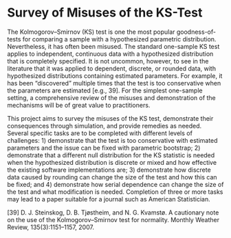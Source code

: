 # Survey of Misuses of the KS-Test

The Kolmogorov–Smirnov (KS) test is one the most popular goodness-of-tests for comparing a sample with a hypothesized parametric distribution. Nevertheless, it has often been misused. The standard one-sample KS test applies to independent, continuous data with a hypothesized distribution that is completely specified. It is not uncommon, however, to see in the literature that it was applied to dependent, discrete, or rounded data, with hypothesized distributions containing estimated parameters. For example, it has been “discovered” multiple times that the test is too conservative when the parameters are estimated [e.g., 39]. For the simplest one-sample setting, a comprehensive review of the misuses and demonstration of the mechanisms will be of great value to practitioners.

This project aims to survey the misuses of the KS test, demonstrate their consequences through simulation, and provide remedies as needed. Several specific tasks are to be completed with different levels of challenges: 1) demonstrate that the test is too conservative with estimated parameters and the issue can be fixed with parametric bootstrap; 2) demonstrate that a different null distribution for the KS statistic is needed when the hypothesized distribution is discrete or mixed and how effective the existing software implementations are; 3) demonstrate how discrete data caused by rounding can change the size of the test and how this can be fixed; and 4) demonstrate how serial dependence can change the size of the test and what modification is needed. Completion of three or more tasks may lead to a paper suitable for a journal such as American Statistician. 

[39] D. J. Steinskog, D. B. Tjøstheim, and N. G. Kvamstø. A cautionary note on the use of the Kolmogorov–Smirnov test for normality. Monthly Weather Review, 135(3):1151–1157, 2007.
